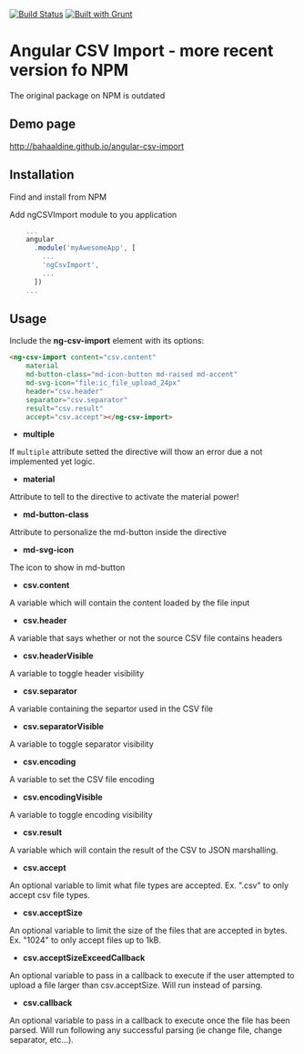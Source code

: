 [![Build Status](https://travis-ci.org/bahaaldine/angular-csv-import.svg?branch=master)](https://travis-ci.org/bahaaldine/angular-csv-import)
[![Built with Grunt](https://cdn.gruntjs.com/builtwith.png)](http://gruntjs.com/)

# Angular CSV Import - more recent version fo NPM

The original package on NPM is outdated

## Demo page

http://bahaaldine.github.io/angular-csv-import

## Installation

Find and install from NPM

Add ngCSVImport module to you application
```javascript
	...
	angular
	  .module('myAwesomeApp', [
	    ...
	    'ngCsvImport',
	    ...
	  ])
	...
```

## Usage
Include the **ng-csv-import** element with its options:

```html
<ng-csv-import content="csv.content"
	material
	md-button-class="md-icon-button md-raised md-accent"
	md-svg-icon="file:ic_file_upload_24px"
	header="csv.header"
	separator="csv.separator"
	result="csv.result"
	accept="csv.accept"></ng-csv-import>
```

- **multiple**

If `multiple` attribute setted the directive will thow an error due a not implemented yet logic.

- **material**

Attribute to tell to the directive to activate the material power!

- **md-button-class**

Attribute to personalize the md-button inside the directive

- **md-svg-icon**

The icon to show in md-button

- **csv.content**

A variable which will contain the content loaded by the file input

- **csv.header**

A variable that says whether or not the source CSV file contains headers

- **csv.headerVisible**

A variable to toggle header visibility

- **csv.separator**

A variable containing the separtor used in the CSV file

- **csv.separatorVisible**

A variable to toggle separator visibility

- **csv.encoding**

A variable to set the CSV file encoding

- **csv.encodingVisible**

A variable to toggle encoding visibility

- **csv.result**

A variable which will contain the result of the CSV to JSON marshalling.

- **csv.accept**

An optional variable to limit what file types are accepted. Ex. ".csv" to only accept csv file types.

- **csv.acceptSize**

An optional variable to limit the size of the files that are accepted in bytes. Ex. "1024" to only accept files up to 1kB.

- **csv.acceptSizeExceedCallback**

An optional variable to pass in a callback to execute if the user attempted to upload a file larger than csv.acceptSize. Will run instead of parsing.

- **csv.callback**

An optional variable to pass in a callback to execute once the file has been parsed. Will run following any successful parsing (ie change file, change separator, etc...).
